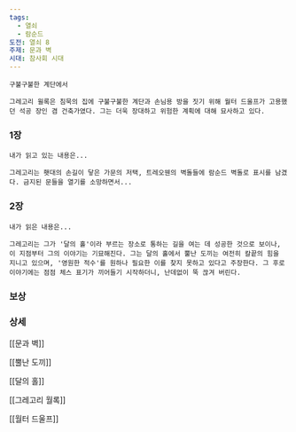 ```yaml
---
tags:
  - 열쇠
  - 람순드
도전: 열쇠 8
주제: 문과 벽
시대: 참사회 시대
---
```



```
구불구불한 계단에서

그레고리 윌록은 침묵의 집에 구불구불한 계단과 손님용 방을 짓기 위해 월터 드울프가 고용했던 석공 장인 겸 건축가였다. 그는 더욱 장대하고 위험한 계획에 대해 묘사하고 있다.
```
### 1장

```
내가 읽고 있는 내용은...

그레고리는 횃대의 손길이 닿은 가문의 저택, 트레오웬의 벽돌들에 람순드 벽돌로 표시를 남겼다. 금지된 문들을 열기를 소망하면서...
```
### 2장

```
내가 읽은 내용은...

그레고리는 그가 '달의 홀'이라 부르는 장소로 통하는 길을 여는 데 성공한 것으로 보이나, 이 지점부터 그의 이야기는 기묘해진다. 그는 달의 홀에서 뿔난 도끼는 여전히 칼끝의 힘을 지니고 있으며, '영원한 적수'를 원하나 필요한 이를 찾지 못하고 있다고 주장한다. 그 후로 이야기에는 점점 체스 표기가 끼어들기 시작하더니, 난데없이 뚝 끊겨 버린다.
```


### 보상



### 상세

[[문과 벽]]

[[뿔난 도끼]]

[[달의 홀]]

[[그레고리 월록]]

[[월터 드울프]]
